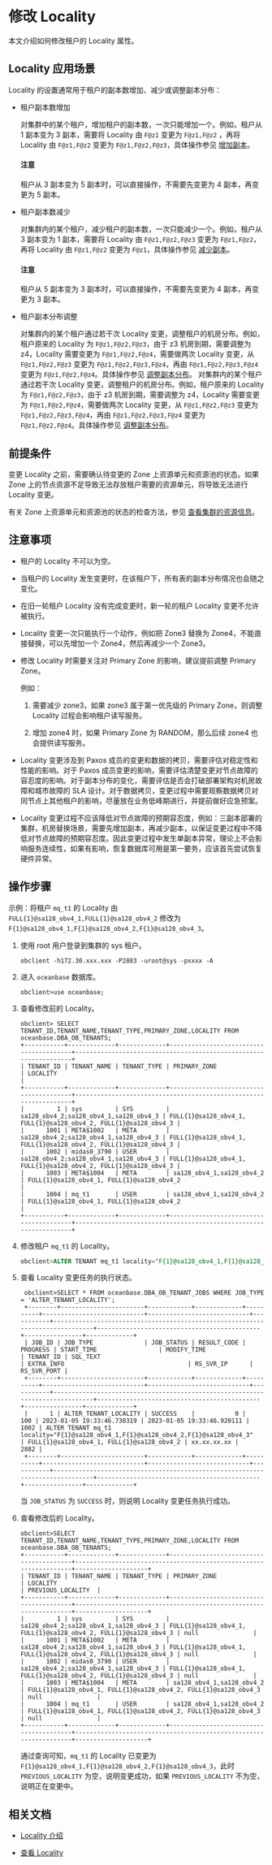 # 修改 Locality

本文介绍如何修改租户的 Locality 属性。

## Locality 应用场景

Locality 的设置通常用于租户的副本数增加、减少或调整副本分布：

* 租户副本数增加

   对集群中的某个租户，增加租户的副本数，一次只能增加一个。例如，租户从 1 副本变为 3 副本，需要将 Locality 由 `F@z1` 变更为 `F@z1,F@z2` ，再将 Locality 由 `F@z1,F@z2` 变更为 `F@z1,F@z2,F@z3`，具体操作参见 [增加副本](3.add-replica.md)。

   <main id="notice" type='notice'>
     <h4>注意</h4>
     <p>租户从 3 副本变为 5 副本时，可以直接操作，不需要先变更为 4 副本，再变更为 5 副本。</p>
   </main>

* 租户副本数减少

   对集群内的某个租户，减少租户的副本数，一次只能减少一个。例如，租户从 3 副本变为 1 副本，需要将 Locality 由 `F@z1,F@z2,F@z3` 变更为 `F@z1,F@z2`，再将 Locality 由 `F@z1,F@z2` 变更为 `F@z1`，具体操作参见 [减少副本](4.reduce-replica.md)。

   <main id="notice" type='notice'>
     <h4>注意</h4>
     <p>租户从 5 副本变为 3 副本时，可以直接操作，不需要先变更为 4 副本，再变更为 3 副本。</p>
   </main>

* 租户副本分布调整

   对集群内的某个租户通过若干次 Locality 变更，调整租户的机房分布。例如，租户原来的 Locality 为 `F@z1,F@z2,F@z3`，由于 z3 机房到期，需要调整为 z4，Locality 需要变更为 `F@z1,F@z2,F@z4`，需要做两次 Locality 变更，从 `F@z1,F@z2,F@z3` 变更为 `F@z1,F@z2,F@z3,F@z4`，再由 `F@z1,F@z2,F@z3,F@z4` 变更为 `F@z1,F@z2,F@z4`。具体操作参见 [调整副本分布](5.adjust-replica-distribution.md)。
   对集群内的某个租户通过若干次 Locality 变更，调整租户的机房分布。例如，租户原来的 Locality 为 `F@z1,F@z2,F@z3`，由于 z3 机房到期，需要调整为 z4，Locality 需要变更为 `F@z1,F@z2,F@z4`，需要做两次 Locality 变更，从 `F@z1,F@z2,F@z3` 变更为 `F@z1,F@z2,F@z3,F@z4`，再由 `F@z1,F@z2,F@z3,F@z4` 变更为 `F@z1,F@z2,F@z4`。具体操作参见 [调整副本分布](5.adjust-replica-distribution.md)。

## 前提条件

变更 Locality 之前，需要确认待变更的 Zone 上资源单元和资源池的状态。如果 Zone 上的节点资源不足导致无法存放租户需要的资源单元，将导致无法进行 Locality 变更。

有关 Zone 上资源单元和资源池的状态的检查方法，参见 [查看集群的资源信息](../../../../7.reference/2.administrator-guide/2.basic-database-management/1.manage-clusters/10.view-the-resource-information-of-a-cluster.md)。

## 注意事项

* 租户的 Locality 不可以为空。

* 当租户的 Locality 发生变更时，在该租户下，所有表的副本分布情况也会随之变化。

* 在旧一轮租户 Locality 没有完成变更时，新一轮的租户 Locality 变更不允许被执行。

* Locality 变更一次只能执行一个动作，例如把 Zone3 替换为 Zone4，不能直接替换，可以先增加一个 Zone4，然后再减少一个 Zone3。

* 修改 Locality 时需要关注对 Primary Zone 的影响，建议提前调整 Primary Zone。
  
  例如：
  
    1. 需要减少 zone3，如果 zone3 属于第一优先级的 Primary Zone，则调整 Locality 过程会影响租户读写服务。

    2. 增加 zone4 时，如果 Primary Zone 为 RANDOM，那么后续 zone4 也会提供读写服务。

* Locality 变更涉及到 Paxos 成员的变更和数据的拷贝，需要评估对稳定性和性能的影响。对于 Paxos 成员变更的影响，需要评估清楚变更对节点故障的容忍度的影响。对于副本分布的变化，需要评估是否会打破部署架构对机房故障和城市故障的 SLA 设计。对于数据拷贝，变更过程中需要观察数据拷贝对同节点上其他租户的影响，尽量放在业务低峰期进行，并提前做好应急预案。

* Locality 变更过程不应该降低对节点故障的预期容忍度，例如：三副本部署的集群，机房替换场景，需要先增加副本，再减少副本，以保证变更过程中不降低对节点故障的预期容忍度。因此变更过程中发生单副本异常，理论上不会影响服务连续性，如果有影响，恢复数据库可用是第一要务，应该首先尝试恢复硬件异常。

## 操作步骤

示例：将租户 `mq_t1` 的 Locality 由 `FULL{1}@sa128_obv4_1,FULL{1}@sa128_obv4_2` 修改为 `F{1}@sa128_obv4_1,F{1}@sa128_obv4_2,F{1}@sa128_obv4_3`。

1. 使用 root 用户登录到集群的 sys 租户。

   ```shell
   obclient -h172.30.xxx.xxx -P2883 -uroot@sys -pxxxx -A
   ```

2. 进入 `oceanbase` 数据库。

   ```shell
   obclient>use oceanbase;
   ```

3. 查看修改前的 Locality。

   ```shell
   obclient> SELECT TENANT_ID,TENANT_NAME,TENANT_TYPE,PRIMARY_ZONE,LOCALITY FROM oceanbase.DBA_OB_TENANTS;
   +-----------+-------------+-------------+----------------------------------------+------------------------------------------------------------------+
   | TENANT_ID | TENANT_NAME | TENANT_TYPE | PRIMARY_ZONE                           | LOCALITY                                                         |
   +-----------+-------------+-------------+----------------------------------------+------------------------------------------------------------------+
   |         1 | sys         | SYS         | sa128_obv4_2;sa128_obv4_1,sa128_obv4_3 | FULL{1}@sa128_obv4_1, FULL{1}@sa128_obv4_2, FULL{1}@sa128_obv4_3 |
   |      1001 | META$1002   | META        | sa128_obv4_2;sa128_obv4_1,sa128_obv4_3 | FULL{1}@sa128_obv4_1, FULL{1}@sa128_obv4_2, FULL{1}@sa128_obv4_3 |
   |      1002 | midas0_3790 | USER        | sa128_obv4_2;sa128_obv4_1,sa128_obv4_3 | FULL{1}@sa128_obv4_1, FULL{1}@sa128_obv4_2, FULL{1}@sa128_obv4_3 |
   |      1003 | META$1004   | META        | sa128_obv4_1,sa128_obv4_2              | FULL{1}@sa128_obv4_1, FULL{1}@sa128_obv4_2                       |
   |      1004 | mq_t1       | USER        | sa128_obv4_1,sa128_obv4_2              | FULL{1}@sa128_obv4_1, FULL{1}@sa128_obv4_2                       |
   +-----------+-------------+-------------+----------------------------------------+------------------------------------------------------------------+
   ```

4. 修改租户 `mq_t1` 的 Locality。

   ```sql
   obclient>ALTER TENANT mq_t1 locality="F{1}@sa128_obv4_1,F{1}@sa128_obv4_2,F{1}@sa128_obv4_3";
   ```

5. 查看 Locality 变更任务的执行状态。

   ```shell
    obclient>SELECT * FROM oceanbase.DBA_OB_TENANT_JOBS WHERE JOB_TYPE = 'ALTER_TENANT_LOCALITY';
    +--------+-----------------------+------------+-------------+----------+----------------------------+----------------------------+-----------+------------------------------------------------------------------------------+---------------------------------------------+----------------+-------------+
    | JOB_ID | JOB_TYPE              | JOB_STATUS | RESULT_CODE | PROGRESS | START_TIME                 | MODIFY_TIME                | TENANT_ID | SQL_TEXT                                                                     | EXTRA_INFO                                  | RS_SVR_IP      | RS_SVR_PORT |
    +--------+-----------------------+------------+-------------+----------+----------------------------+----------------------------+-----------+------------------------------------------------------------------------------+---------------------------------------------+----------------+-------------+
    |      1 | ALTER_TENANT_LOCALITY | SUCCESS    |           0 |      100 | 2023-01-05 19:33:46.730319 | 2023-01-05 19:33:46.920111 |      1002 | ALTER TENANT mq_t1 locality="F{1}@sa128_obv4_1,F{1}@sa128_obv4_2,F{1}@sa128_obv4_3"                | FULL{1}@sa128_obv4_1, FULL{1}@sa128_obv4_2 | xx.xx.xx.xx |        2882 |
    +--------+-----------------------+------------+-------------+----------+----------------------------+----------------------------+-----------+------------------------------------------------------------------------------+---------------------------------------------+----------------+-------------+
   ```

   当 `JOB_STATUS` 为 `SUCCESS` 时，则说明 Locality 变更任务执行成功。

6. 查看修改后的 Locality。

   ```shell
   obclient>SELECT TENANT_ID,TENANT_NAME,TENANT_TYPE,PRIMARY_ZONE,LOCALITY FROM oceanbase.DBA_OB_TENANTS;
   +-----------+-------------+-------------+----------------------------------------+------------------------------------------------------------------+--------------------+
   | TENANT_ID | TENANT_NAME | TENANT_TYPE | PRIMARY_ZONE                           | LOCALITY                                                         | PREVIOUS_LOCALITY  |
   +-----------+-------------+-------------+----------------------------------------+------------------------------------------------------------------+--------------------+
   |         1 | sys         | SYS         | sa128_obv4_2;sa128_obv4_1,sa128_obv4_3 | FULL{1}@sa128_obv4_1, FULL{1}@sa128_obv4_2, FULL{1}@sa128_obv4_3 | null               |
   |      1001 | META$1002   | META        | sa128_obv4_2;sa128_obv4_1,sa128_obv4_3 | FULL{1}@sa128_obv4_1, FULL{1}@sa128_obv4_2, FULL{1}@sa128_obv4_3 | null               |
   |      1002 | midas0_3790 | USER        | sa128_obv4_2;sa128_obv4_1,sa128_obv4_3 | FULL{1}@sa128_obv4_1, FULL{1}@sa128_obv4_2, FULL{1}@sa128_obv4_3 | null               |
   |      1003 | META$1004   | META        | sa128_obv4_1,sa128_obv4_2              | FULL{1}@sa128_obv4_1, FULL{1}@sa128_obv4_2, FULL{1}@sa128_obv4_3 | null               |
   |      1004 | mq_t1       | USER        | sa128_obv4_1,sa128_obv4_2              | FULL{1}@sa128_obv4_1, FULL{1}@sa128_obv4_2, FULL{1}@sa128_obv4_3 | null               |
   +-----------+-------------+-------------+----------------------------------------+------------------------------------------------------------------+--------------------+
   ```

   通过查询可知，`mq_t1` 的 Locality 已变更为 `F{1}@sa128_obv4_1,F{1}@sa128_obv4_2,F{1}@sa128_obv4_3`，此时 `PREVIOUS_LOCALITY` 为空，说明变更成功，如果 `PREVIOUS_LOCALITY` 不为空，说明正在变更中。

## 相关文档

* [Locality 介绍](../1.locality-overview.md)

* [查看 Locality](1.view-locality.md)
